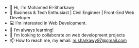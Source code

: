 - 👋 Hi, I’m Mohamed El-Sharkawy
- 👀 Business & Tech Enthusiast | Civil Engineer | Front-End Web Developer
- 💻 I’m interested in Web Development.
- 🌱 I’m always learning! 
- 💞️ I’m looking to collaborate on web development projects
- 📫 How to reach me, my email: m.sharkawy97@gmail.com

<!---
iamsharkawy/iamsharkawy is a ✨ special ✨ repository because its `README.md` (this file) appears on your GitHub profile.
You can click the Preview link to take a look at your changes.
--->
